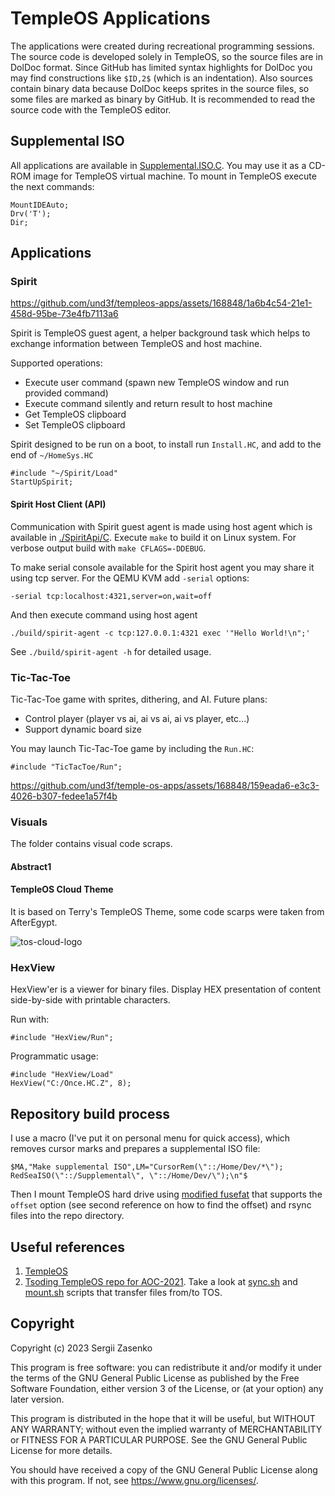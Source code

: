 # TempleOS Applications

The applications were created during recreational programming sessions. The
source code is developed solely in TempleOS, so the source files are in DolDoc
format. Since GitHub has limited syntax highlights for DolDoc you may find
constructions like `$ID,2$` (which is an indentation). Also sources contain
binary data because DolDoc keeps sprites in the source files, so some files are
marked as binary by GitHub. It is recommended to read the source code with the
TempleOS editor.

## Supplemental ISO

All applications are available in [Supplemental.ISO.C](Supplemental.ISO.C).
You may use it as a CD-ROM image for TempleOS virtual machine. To mount in
TempleOS execute the next commands:

```
MountIDEAuto;
Drv('T');
Dir;
```

## Applications

### Spirit

https://github.com/und3f/templeos-apps/assets/168848/1a6b4c54-21e1-458d-95be-73e4fb7113a6

Spirit is TempleOS guest agent, a helper background task which helps to exchange
information between TempleOS and host machine.

Supported operations:
* Execute user command (spawn new TempleOS window and run provided command)
* Execute command silently and return result to host machine
* Get TempleOS clipboard
* Set TempleOS clipboard

Spirit designed to be run on a boot, to install run `Install.HC`, and add to
the end of `~/HomeSys.HC`
```
#include "~/Spirit/Load"
StartUpSpirit;
```

#### Spirit Host Client (API)

Communication with Spirit guest agent is made using host agent which is
available in [./SpiritApi/C](./SpiritApi/C).
Execute `make` to build it on Linux system.
For verbose output build with `make CFLAGS=-DDEBUG`.

To make serial console available for the Spirit host agent you may share it
using tcp server. For the QEMU KVM add `-serial` options:
```
-serial tcp:localhost:4321,server=on,wait=off
```

And then execute command using host agent
```
./build/spirit-agent -c tcp:127.0.0.1:4321 exec '"Hello World!\n";'
```

See `./build/spirit-agent -h` for detailed usage.

### Tic-Tac-Toe

Tic-Tac-Toe game with sprites, dithering, and AI. Future plans:
- Control player (player vs ai, ai vs ai, ai vs player, etc...)
- Support dynamic board size

You may launch Tic-Tac-Toe game by including the `Run.HC`:
```
#include "TicTacToe/Run";
```

https://github.com/und3f/temple-os-apps/assets/168848/159eada6-e3c3-4026-b307-fedee1a57f4b

### Visuals

The folder contains visual code scraps.

#### Abstract1

#### TempleOS Cloud Theme

It is based on Terry's TempleOS Theme, some code scarps were taken from
AfterEgypt.

![tos-cloud-logo](https://github.com/und3f/temple-os-apps/assets/168848/82a38974-fdb6-4a7c-b799-5ffc4632b6e2)

### HexView

HexView'er is a viewer for binary files. Display HEX presentation of content
side-by-side with printable characters.

Run with:
```
#include "HexView/Run";
```

Programmatic usage:
```
#include "HexView/Load"
HexView("C:/Once.HC.Z", 8);
```

## Repository build process

I use a macro (I've put it on personal menu for quick access), which removes
cursor marks and prepares a supplemental ISO file:
```
$MA,"Make supplemental ISO",LM="CursorRem(\"::/Home/Dev/*\"); RedSeaISO(\"::/Supplemental\", \"::/Home/Dev/\");\n"$
```

Then I mount TempleOS hard drive using [modified
fusefat](https://github.com/alanswx/fusefat/) that supports the `offset` option
(see second reference on how to find the offset) and rsync files into the repo
directory.

## Useful references
1. [TempleOS](https://templeos.org/)
1. [Tsoding TempleOS repo for
   AOC-2021](https://gitlab.com/tsoding/aoc-2021/-/tree/master). Take a look at
   [sync.sh](https://gitlab.com/tsoding/aoc-2021/-/blob/master/sync.sh) and
   [mount.sh](https://gitlab.com/tsoding/aoc-2021/-/blob/master/mount.sh)
   scripts that transfer files from/to TOS.

## Copyright 

Copyright (c) 2023 Sergii Zasenko

This program is free software: you can redistribute it and/or modify
it under the terms of the GNU General Public License as published by
the Free Software Foundation, either version 3 of the License, or
(at your option) any later version.

This program is distributed in the hope that it will be useful,
but WITHOUT ANY WARRANTY; without even the implied warranty of
MERCHANTABILITY or FITNESS FOR A PARTICULAR PURPOSE.  See the
GNU General Public License for more details.

You should have received a copy of the GNU General Public License
along with this program.  If not, see <https://www.gnu.org/licenses/>.
